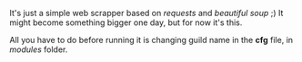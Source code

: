It's just a simple web scrapper based on *requests* and *beautiful soup* ;)
It might become something bigger one day, but for now it's this.

All you have to do before running it is changing guild name in the **cfg** file, in *modules* folder.
